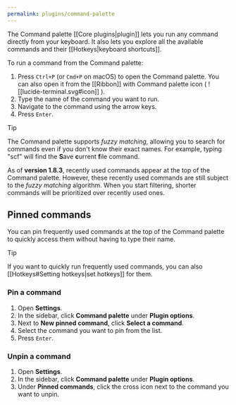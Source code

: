 ```yaml
---
permalink: plugins/command-palette
---
```

The Command palette [[Core plugins|plugin]] lets you run any command directly from your keyboard. It also lets you explore all the available commands and their [[Hotkeys|keyboard shortcuts]].

To run a command from the Command palette:

1. Press `Ctrl+P` (or `Cmd+P` on macOS) to open the Command palette. You can also open it from the [[Ribbon]] with Command palette icon ( ![[lucide-terminal.svg#icon]] ). 
2. Type the name of the command you want to run.
3. Navigate to the command using the arrow keys.
4. Press `Enter`.

> [!tip]
> The Command palette supports _fuzzy matching_, allowing you to search for commands even if you don't know their exact names. For example, typing "scf" will find the **S**ave **c**urrent **f**ile command.

As of **version 1.8.3**, recently used commands appear at the top of the Command palette. However, these recently used commands are still subject to the _fuzzy matching_ algorithm. When you start filtering, shorter commands will be prioritized over recently used ones.

## Pinned commands

You can pin frequently used commands at the top of the Command palette to quickly access them without having to type their name.

> [!tip]
> If you want to quickly run frequently used commands, you can also [[Hotkeys#Setting hotkeys|set hotkeys]] for them.

### Pin a command

1. Open **Settings**.
2. In the sidebar, click **Command palette** under **Plugin options**.
3. Next to **New pinned command**, click **Select a command**.
4. Select the command you want to pin from the list.
5. Press `Enter`.

### Unpin a command

1. Open **Settings**.
2. In the sidebar, click **Command palette** under **Plugin options**.
3. Under **Pinned commands**, click the cross icon next to the command you want to unpin.
